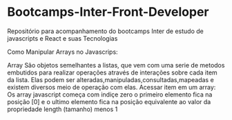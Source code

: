 # Bootcamps-Inter-Front-Developer
Repositório para acompanhamento do bootcamps  Inter de estudo de javascripts e React e suas Tecnologias
 
 
 Como Manipular Arrays no Javascrips:
 
Array São objetos semelhantes a listas, que vem com uma serie de metodos embutidos para realizar operações através de interações sobre cada item da lista.
Elas podem ser alteradas,manipuladas,consultadas,mapeadas e existem diversos meio de operação com elas.
Acessar item em um array:
Os array javascript começa com indiçe zero o primeiro elemento fica na posição [0] e o ultimo elemento fica na posição equivalente ao valor da propriedade length (tamanho) menos 1


